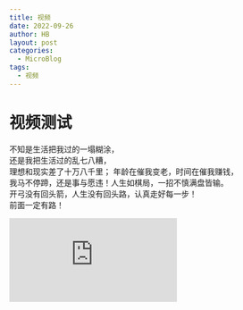 ```yaml
---
title: 视频
date: 2022-09-26
author: HB
layout: post
categories:
  - MicroBlog
tags:
  - 视频
---
```

# 视频测试  

不知是生活把我过的一塌糊涂，  
还是我把生活过的乱七八糟，  
理想和现实差了十万八千里；
年龄在催我变老，时间在催我赚钱，  
我马不停蹄，还是事与愿违！人生如棋局，一招不慎满盘皆输。  
开弓没有回头箭，人生没有回头路，认真走好每一步！  
前面一定有路！   

<iframe src="https://huw.me/video/20220926.mp4" scrolling="no" border="0" frameborder="no" framespacing="0" allowfullscreen="true"> </iframe>

